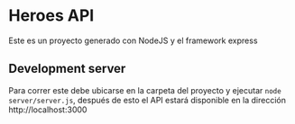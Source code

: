 # Heroes API 
Este es un proyecto generado con NodeJS y el framework express

## Development server
Para correr este debe ubicarse en la carpeta del proyecto y ejecutar `node server/server.js`, después de esto el API estará disponible en la dirección http://localhost:3000
